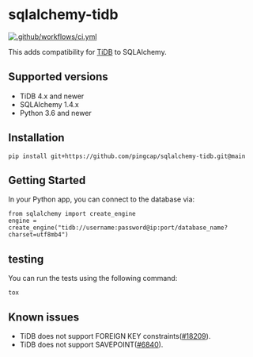 # sqlalchemy-tidb

[![.github/workflows/ci.yml](https://github.com/pingcap/sqlalchemy-tidb/actions/workflows/ci.yml/badge.svg)](https://github.com/pingcap/sqlalchemy-tidb/actions/workflows/ci.yml)

This adds compatibility for [TiDB](https://github.com/pingcap/tidb) to SQLAlchemy.

## Supported versions

- TiDB 4.x and newer
- SQLAlchemy 1.4.x
- Python 3.6 and newer

## Installation

```
pip install git+https://github.com/pingcap/sqlalchemy-tidb.git@main
```

## Getting Started

In your Python app, you can connect to the database via:

```
from sqlalchemy import create_engine
engine = create_engine("tidb://username:password@ip:port/database_name?charset=utf8mb4")
```

## testing

You can run the tests using the following command:

```
tox
```

## Known issues

- TiDB does not support FOREIGN KEY constraints([#18209](https://github.com/pingcap/tidb/issues/18209)).
- TiDB does not support SAVEPOINT([#6840](https://github.com/pingcap/tidb/issues/6840)).